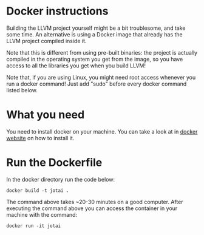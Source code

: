 # Docker instructions

Building the LLVM project yourself might be a bit troublesome, and take some time. An alternative is using a Docker image that already has the LLVM project compiled inside it.

Note that this is different from using pre-built binaries: the project is actually compiled in the operating system you get from the image, so you have access to all the libraries you get when you build LLVM!

Note that, if you are using Linux, you might need root access whenever you run a docker command! Just add "sudo" before every docker command listed below.

# What you need

You need to install docker on your machine. You can take a look at in [docker website](https://docs.docker.com/desktop/install/linux-install/) on how to install it.

# Run the Dockerfile

In the docker directory run the code below:

    docker build -t jotai .

The command above takes ~20-30 minutes on a good computer. After executing the command above you can access the container in your machine with the command:

    docker run -it jotai
